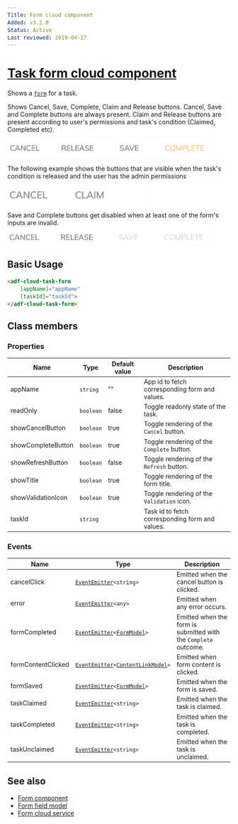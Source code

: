 ```yaml
---
Title: Form cloud component
Added: v3.2.0
Status: Active
Last reviewed: 2019-04-17
---
```


# [Task form cloud component](../../../lib/process-services-cloud/src/lib/task/task-form/components/task-form-cloud.component.ts "Defined in task-form-cloud.component.ts")

Shows a [`form`](../../../lib/process-services-cloud/src/lib/form/models/form-cloud.model.ts) for a task.

Shows Cancel, Save, Complete, Claim and Release buttons. Cancel, Save and Complete buttons are always present. Claim and Release buttons are present according to user's permissions and task's condition (Claimed, Completed etc).

![Task form cloud component screenshot](../../docassets/images/adf-task-form-cloud-1.png)

The following example shows the buttons that are visible when the task's condition is released and the user has the admin permissions

![Task form cloud component screenshot](../../docassets/images/adf-task-form-cloud-3.png)

Save and Complete buttons get disabled when at least one of the form's inputs are invalid.
![Task form cloud component screenshot](../../docassets/images/adf-task-form-cloud-2.png)

## Basic Usage

```html
<adf-cloud-task-form 
    [appName]="appName"
    [taskId]="taskId">
</adf-cloud-task-form>
```

## Class members

### Properties

| Name | Type | Default value | Description |
| ---- | ---- | ------------- | ----------- |
| appName | `string` | "" | App id to fetch corresponding form and values. |
| readOnly | `boolean` | false | Toggle readonly state of the task. |
| showCancelButton | `boolean` | true | Toggle rendering of the `Cancel` button. |
| showCompleteButton | `boolean` | true | Toggle rendering of the `Complete` button. |
| showRefreshButton | `boolean` | false | Toggle rendering of the `Refresh` button. |
| showTitle | `boolean` | true | Toggle rendering of the form title. |
| showValidationIcon | `boolean` | true | Toggle rendering of the `Validation` icon. |
| taskId | `string` |  | Task id to fetch corresponding form and values. |

### Events

| Name | Type | Description |
| ---- | ---- | ----------- |
| cancelClick | [`EventEmitter`](https://angular.io/api/core/EventEmitter)`<string>` | Emitted when the cancel button is clicked. |
| error | [`EventEmitter`](https://angular.io/api/core/EventEmitter)`<any>` | Emitted when any error occurs. |
| formCompleted | [`EventEmitter`](https://angular.io/api/core/EventEmitter)`<`[`FormModel`](../../../lib/core/form/components/widgets/core/form.model.ts)`>` | Emitted when the form is submitted with the `Complete` outcome. |
| formContentClicked | [`EventEmitter`](https://angular.io/api/core/EventEmitter)`<`[`ContentLinkModel`](../../../lib/core/form/components/widgets/core/content-link.model.ts)`>` | Emitted when form content is clicked. |
| formSaved | [`EventEmitter`](https://angular.io/api/core/EventEmitter)`<`[`FormModel`](../../../lib/core/form/components/widgets/core/form.model.ts)`>` | Emitted when the form is saved. |
| taskClaimed | [`EventEmitter`](https://angular.io/api/core/EventEmitter)`<string>` | Emitted when the task is claimed. |
| taskCompleted | [`EventEmitter`](https://angular.io/api/core/EventEmitter)`<string>` | Emitted when the task is completed. |
| taskUnclaimed | [`EventEmitter`](https://angular.io/api/core/EventEmitter)`<string>` | Emitted when the task is unclaimed. |

## See also

-   [Form component](./form-cloud.component.md)
-   [Form field model](../../core/models/form-field.model.md)
-   [Form cloud service](../services/form-cloud.service.md)

